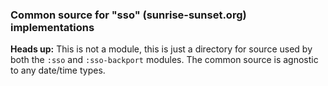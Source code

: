 ### Common source for "sso" (sunrise-sunset.org) implementations

**Heads up:** This is not a module, this is just a directory for source used by both the `:sso` and `:sso-backport`
modules. The common source is agnostic to any date/time types.
